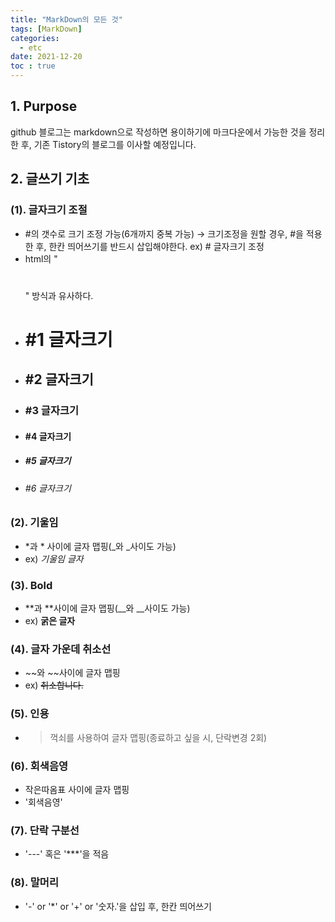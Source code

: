 ```yaml
---
title: "MarkDown의 모든 것"
tags: [MarkDown]
categories:
  - etc
date: 2021-12-20
toc : true
---
```


## 1. **Purpose**
github 블로그는 markdown으로 작성하면 용이하기에 마크다운에서 가능한 것을 정리한 후, 기존 Tistory의 블로그를 이사할 예정입니다.

## 2. **글쓰기 기초**
### (1). 글자크기 조절
- #의 갯수로 크기 조정 가능(6개까지 중복 가능) → 크기조정을 원할 경우, #을 적용한 후, 한칸 띄어쓰기를 반드시 삽입해야한다. ex) # 글자크기 조정
- html의 "<h1></h1>" 방식과 유사하다. 
- <h1>#1 글자크기</h1>
- <h2>#2 글자크기</h2>
- <h3>#3 글자크기</h3>
- <h4>#4 글자크기</h4>
- <h5>#5 글자크기</h5>
- <h6>#6 글자크기</h6>

### (2). 기울임
- *과 * 사이에 글자 맵핑(_와 _사이도 가능)
- ex) *기울임 글자*

### (3). Bold
- **과 **사이에 글자 맵핑(__와 __사이도 가능)
- ex) **굵은 글자**

### (4). 글자 가운데 취소선
- ~~와 ~~사이에 글자 맵핑
- ex) ~~취소합니다.~~

### (5). 인용
- >꺽쇠를 사용하여 글자 맵핑(종료하고 싶을 시, 단락변경 2회)


### (6). 회색음영
- 작은따옴표 사이에 글자 맵핑
- '회색음영'

### (7). 단락 구분선
- '---' 혹은 '***'을 적음

### (8). 말머리
- '-' or '*' or '+' or '숫자.'을 삽입 후, 한칸 띄어쓰기